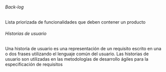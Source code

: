 ###### Back-log
Lista priorizada de funcionalidades que deben contener un producto

###### Historias de usuario
Una historia de usuario es una representación de un requisito escrito en una o dos frases utilizando el lenguaje común del usuario. Las historias de usuario son utilizadas en las metodologías de desarrollo ágiles para la especificación de requisitos